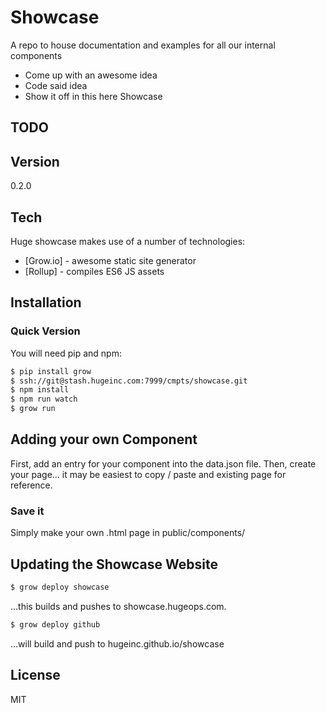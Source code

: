 Showcase
=========

A repo to house documentation and examples for all our internal components

  - Come up with an awesome idea
  - Code said idea
  - Show it off in this here Showcase


TODO
----


Version
----

0.2.0


Tech
-----------

Huge showcase makes use of a number of technologies:

* [Grow.io] - awesome static site generator
* [Rollup] - compiles ES6 JS assets


Installation
--------------

### Quick Version

You will need pip and npm:

```sh
$ pip install grow
$ ssh://git@stash.hugeinc.com:7999/cmpts/showcase.git
$ npm install
$ npm run watch
$ grow run
```


Adding your own Component
-----------

First, add an entry for your component into the data.json file. Then, create your page... it may be
easiest to copy / paste and existing page for reference.

### Save it
Simply make your own <component>.html page in public/components/


Updating the Showcase Website
--------------

```sh
$ grow deploy showcase
```

...this builds and pushes to showcase.hugeops.com.


```sh
$ grow deploy github
```

...will build and push to hugeinc.github.io/showcase



License
----

MIT
